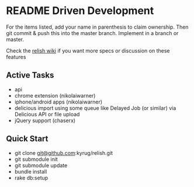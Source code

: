 README Driven Development
=========================

For the items listed, add your name in parenthesis to claim ownership.  Then
git commit & push this into the master branch.  Implement in a branch or master.

Check the [relish wiki](https://github.com/kyrug/relish/wiki) if you want more specs or discussion on these features

Active Tasks
------------

* api
* chrome extension (nikolaiwarner)
* iphone/android apps (nikolaiwarner)
* delicious import using some queue like Delayed Job (or similar) via Delicious API or file upload
* jQuery support (chaserx)

Quick Start
-----------
* git clone git@github.com:kyrug/relish.git
* git submodule init
* git submodule update
* bundle install
* rake db:setup

